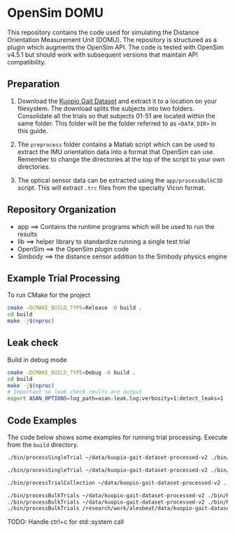 # OpenSim DOMU

This repository contains the code used for simulating the Distance Orientation Measurement Unit (DOMU).
The repository is structured as a plugin which augments the OpenSim API. 
The code is tested with OpenSim v4.5.1 but should work with subsequent versions that maintain API compatibility.

## Preparation

1. Download the [Kuopio Gait Dataset](https://zenodo.org/records/10559504) and extract it to a location on your filesystem.
The download splits the subjects into two folders. Consolidate all the trials so that subjects 01-51 are located within the same folder.
This folder will be the folder referred to as `<DATA_DIR>` in this guide.

2. The `preprocess` folder contains a Matlab script which can be used to extract the IMU orientation data into a format that OpenSim can use. Remember to change the directories at the top of the script to your own directories.

3. The optical sensor data can be extracted using the `app/processBulkC3D` script. This will extract `.trc` files from the specialty Vicon format.

## Repository Organization

- app ==> Contains the runtime programs which will be used to run the results
- lib ==> helper library to standardize running a single test trial
- OpenSim ==> the OpenSim plugin code
- Simbody ==> the distance sensor addition to the Simbody physics engine

## Example Trial Processing

To run CMake for the project
```bash
cmake -DCMAKE_BUILD_TYPE=Release -B build .
cd build
make -j$(nproc)
```

## Leak check
Build in debug mode
```bash
cmake -DCMAKE_BUILD_TYPE=Debug -B build .
cd build
make -j$(nproc)
# Important so leak check reults are output
export ASAN_OPTIONS=log_path=asan-leak.log:verbosity=1:detect_leaks=1
```

## Code Examples
The code below shows some examples for running trial processing. Execute from the `build` directory.
```bash
./bin/processSingleTrial ~/data/kuopio-gait-dataset-processed-v2 ./bin/Rajagopal2016.osim  ~/data/kg-alex-process-testing 42 r_comf 01 3.5 4.5

./bin/processSingleTrial ~/data/kuopio-gait-dataset-processed-v2 ./bin/Rajagopal2016.osim ~/data/alex-random-test 09 l_comf 01 3.5 4.5

./bin/processTrialCollection ~/data/kuopio-gait-dataset-processed-v2 ../data/all-trials.csv

./bin/processBulkTrials ~/data/kuopio-gait-dataset-processed-v2 ./bin/Rajagopal2016.osim ./bin/all-trials-subset.csv ~/data/kg-alex-process-testing
./bin/processBulkTrials ~/data/kuopio-gait-dataset-processed-v2 ./bin/Rajagopal2016.osim ./bin/all-trials.csv ~/data/kg-all-trials-oct-3-2025
./bin/processBulkTrials /research/work/alexbeat/data/kuopio-gait-dataset-processed-v2 ./bin/Rajagopal2016.osim ./bin/all-trials.csv /research/work/alexbeat/data/kg-all-trials-oct-6-2025

```
TODO: Handle ctrl+c for std::system call
